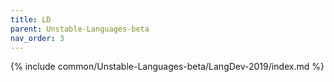 ```yaml
---
title: LD
parent: Unstable-Languages-beta
nav_order: 3
---
```


{% include common/Unstable-Languages-beta/LangDev-2019/index.md %}
